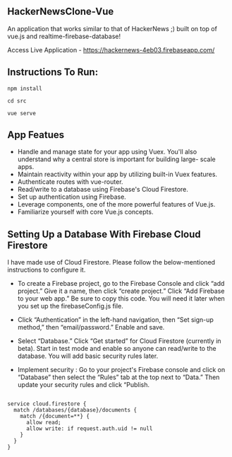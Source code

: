 
## HackerNewsClone-Vue
An application that works similar to that of HackerNews ;) built on top of vue.js and realtime-firebase-database!

Access Live Application - https://hackernews-4eb03.firebaseapp.com/

## Instructions To Run:

``` npm install ```

``` cd src ```

``` vue serve ```

## App Featues

* Handle and manage state for your app using Vuex. You'll also understand why a central store is important for building large-   scale apps.
* Maintain reactivity within your app by utilizing built-in Vuex features.
* Authenticate routes with vue-router.
* Read/write to a database using Firebase's Cloud Firestore.
* Set up authentication using Firebase.
* Leverage components, one of the more powerful features of Vue.js.
* Familiarize yourself with core Vue.js concepts.


## Setting Up a Database With Firebase Cloud Firestore

I have made use of Cloud Firestore.
Please follow the below-mentioned instructions to configure it.

* To create a Firebase project, go to the Firebase Console and click “add project.” Give it a name, then click “create 
  project.” Click “Add Firebase to your web app.” Be sure to copy this code. You will need it later when you set up the 
  firebaseConfig.js file.
  
* Click “Authentication” in the left-hand navigation, then “Set sign-up method,” then “email/password.” Enable and save.

* Select “Database.” Click “Get started” for Cloud Firestore (currently in beta).
  Start in test mode and enable so anyone can read/write to the database. You will add basic security rules later.
  
* Implement security : Go to your project's Firebase console and click on “Database” then select the “Rules” tab at the top next to “Data.” Then update your security rules and click “Publish.

```

service cloud.firestore {
  match /databases/{database}/documents {
    match /{document=**} {
      allow read;
      allow write: if request.auth.uid != null
    }
  }
}

```
